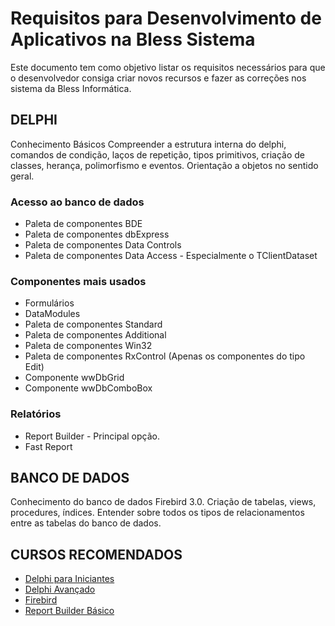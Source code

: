 # Requisitos para Desenvolvimento de Aplicativos na Bless Sistema

Este documento tem como objetivo listar os requisitos necessários para que  o desenvolvedor consiga  criar novos recursos e fazer as correções nos sistema da Bless Informática.
## DELPHI	
Conhecimento Básicos
Compreender a estrutura interna do delphi, comandos de condição, laços de repetição, tipos primitivos, criação de classes, herança, polimorfismo e eventos. Orientação a objetos no sentido geral.

### Acesso ao banco de dados
- Paleta de componentes BDE
- Paleta de componentes dbExpress
- Paleta de componentes Data Controls
- Paleta de componentes Data Access - Especialmente o TClientDataset

### Componentes mais usados
- Formulários
- DataModules
- Paleta de componentes Standard
- Paleta de componentes Additional
- Paleta de componentes Win32
- Paleta de componentes RxControl (Apenas os componentes do tipo Edit)
- Componente wwDbGrid
- Componente wwDbComboBox

### Relatórios
- Report Builder - Principal opção.
- Fast Report	

## BANCO DE DADOS
Conhecimento do banco de dados Firebird 3.0. Criação de tabelas, views, procedures, índices. Entender sobre todos os tipos de relacionamentos entre as tabelas do banco de dados.

## CURSOS RECOMENDADOS
- [Delphi para Iniciantes](http://t2ti.com/curso/video/delphi/iniciante/delphi_starter.php)
- [Delphi Avançado](https://www.youtube.com/watch?v=6CjoKSzeHHM&list=PLxNM4ef1BpxhAExrORrdjAUhm9krPxc-R)
- [Firebird](https://www.youtube.com/watch?v=wwzZQALwUfk&list=PLiLrXujC4CW3Y8lU4NYLmE6zN7qAhSR7_)
- [Report Builder Básico](https://www.youtube.com/watch?v=F98UcIpAyIg)
